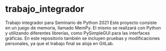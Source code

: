 # trabajo_integrador
Trabajo integrador para Seminario de Python 2021
Este proyecto consiste en un juego de memoria, llamado MemPy.
El mismo se realizará con Python y utilizando diferentes librerías, como PySimpleGUI para las interfaces gráficas.
En este repositorio también se incluyen pruebas y modificaciones personales, ya que el trabajo final se 
aloja en GitLab.
